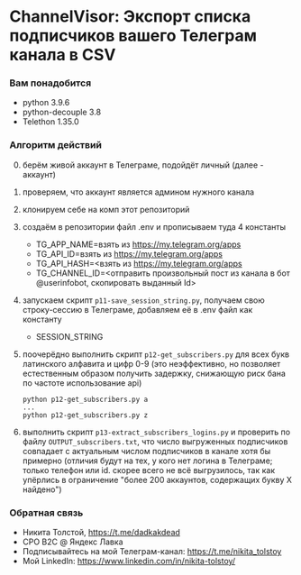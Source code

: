 # ChannelVisor: Экспорт списка подписчиков вашего Телеграм канала в CSV

### Вам понадобится
- python 3.9.6
- python-decouple 3.8
- Telethon 1.35.0

### Алгоритм действий
0. берём живой аккаунт в Телеграме, подойдёт личный (далее - аккаунт)

1. проверяем, что аккаунт является админом нужного канала

2. клонируем себе на комп этот репозиторий

3. создаём в репозитории файл .env и прописываем туда 4 константы
   - TG_APP_NAME=взять из https://my.telegram.org/apps
   - TG_API_ID=взять из https://my.telegram.org/apps
   - TG_API_HASH=<взять из https://my.telegram.org/apps
   - TG_CHANNEL_ID=<отправить произвольный пост из канала в бот @userinfobot, 
скопировать выданный Id>

4. запускаем скрипт ``p11-save_session_string.py``, получаем свою строку-сессию в 
Телеграме, добавляем её в .env файл как константу 
   - SESSION_STRING

5. поочерёдно выполнить скрипт ``p12-get_subscribers.py`` для всех букв латинского алфавита 
и цифр 0-9 (это неэффективно, но позволяет естественным образом получить задержку, 
снижающую риск бана по частоте использование api)

   ```[bash]
   python p12-get_subscribers.py a
   ...
   python p12-get_subscribers.py z
   ```


6. выполнить скрипт ``p13-extract_subscribers_logins.py`` и проверить 
по файлу ``OUTPUT_subscribers.txt``, что число выгруженных подписчиков 
совпадает с актуальным числом подписчиков в канале хотя бы примерно 
(отличия будут на тех, у кого нет логина в Телеграме; только телефон или id. 
скорее всего не всё выгрузилось, так как упёрлись в ограничение "более 200 аккаунтов,
содержащих букву X найдено")


### Обратная связь
- Никита Толстой, https://t.me/dadkakdead
- CPO B2C @ Яндекс Лавка
- Подписывайтесь на мой Телеграм-канал: https://t.me/nikita_tolstoy
- Мой LinkedIn: https://www.linkedin.com/in/nikita-tolstoy/